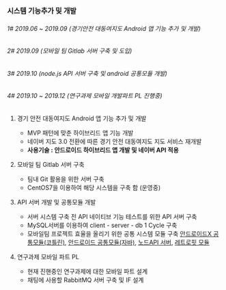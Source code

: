 ### 시스템 기능추가 및 개발 

###### 1# 2019.06 ~ 2019.09 (경기안전 대동여지도 Android 앱 기능 추가 및 개발)

###### 2# 2019.09 (모바일 팀 Gitlab 서버 구축 및 도입)

###### 3# 2019.10 (node.js API 서버 구축 및 android 공통모듈 개발)

###### 4# 2019.10  ~ 2019.12 (연구과제 모바일 개발파트 PL 진행중)


1. 경기 안전 대동여지도 Android 앱 기능 추가 및 개발
   -  MVP 패턴에 맞춘 하이브리드 앱 기능 개발
   - 네이버 지도 3.0 전환에 따른 경기 안전 대동여지도 지도 서비스 재개발
   - **사용기술 : 안드로이드 하이브리드 앱 개발 및 네이버 API 적용**



2. 모바일 팀 Gitlab 서버 구축
   - 팀내 Git 활용을 위한 서버 구축
   - CentOS7을 이용하여 해당 시스템을 구축 함 (운영중)



3. API 서버 개발 및 공통모듈 개발
   - 서버 시스템 구축 전 API 네이티브 기능 테스트를 위한 API 서버 구축
   - MySQL서버를 이용하여 client - server - db  1 Cycle 구축
   - 모바일팀 프로젝트 효율을 올리기 위한 공통 시스템 모듈 구축
     [안드로이드X 공통모듈(코틀린)](https://github.com/YeoSangKwon/commonApi_x.git),
     [안드로이드 공통모듈(자바)](https://github.com/YeoSangKwon/commonApi.git),
     [노드API 서버](https://github.com/YeoSangKwon/nodeServer.git),
     [레트로핏 모듈](https://github.com/YeoSangKwon/retrofit.git)



4. 연구과제 모바일 파트 PL
   - 현재 진핸중인 연구과제에 대한 모바일 파트 설계
   - 채팅에 사용할 RabbitMQ 서버 구축 및 IF 설계

